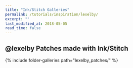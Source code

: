 ```yaml
---
title: "Ink/Stitch Galleries"
permalink: /tutorials/inspiration/lexelby/
excerpt: ""
last_modified_at: 2018-05-05
read_time: false  
---
```


## @lexelby Patches made with Ink/Stitch ##

{% include folder-galleries path="lexelby_patches/" %}


